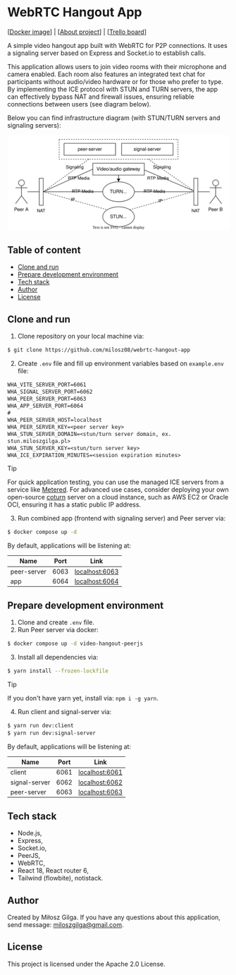 # WebRTC Hangout App

[[Docker image](https://hub.docker.com/r/milosz08/webrtc-hangout-app)] |
[[About project](https://miloszgilga.pl/project/webrtc-hangout-app)] |
[[Trello board](https://trello.com/b/vOwic0HM/siim-projekt)]

A simple video hangout app built with WebRTC for P2P connections. It uses a signaling server based on Express and
Socket.io to establish calls.

This application allows users to join video rooms with their microphone and camera enabled. Each room also features an
integrated text chat for participants without audio/video hardware or for those who prefer to type. By implementing the
ICE protocol with STUN and TURN servers, the app can effectively bypass NAT and firewall issues, ensuring reliable
connections between users (see diagram below).

Below you can find infrastructure diagram (with STUN/TURN servers and signaling servers):

![](.github/flow-diagram.svg)

## Table of content

* [Clone and run](#clone-and-run)
* [Prepare development environment](#prepare-development-environment)
* [Tech stack](#tech-stack)
* [Author](#author)
* [License](#license)

## Clone and run

1. Clone repository on your local machine via:

```bash
$ git clone https://github.com/milosz08/webrtc-hangout-app
```

2. Create `.env` file and fill up environment variables based on `example.env` file:

```properties
WHA_VITE_SERVER_PORT=6061
WHA_SIGNAL_SERVER_PORT=6062
WHA_PEER_SERVER_PORT=6063
WHA_APP_SERVER_PORT=6064
#
WHA_PEER_SERVER_HOST=localhost
WHA_PEER_SERVER_KEY=<peer server key>
WHA_STUN_SERVER_DOMAIN=<stun/turn server domain, ex. stun.miloszgilga.pl>
WHA_STUN_SERVER_KEY=<stun/turn server key>
WHA_ICE_EXPIRATION_MINUTES=<session expiration minutes>
```

> [!TIP]
> For quick application testing, you can use the managed ICE servers from a service like 
> [Metered](https://dashboard.metered.ca). For advanced use cases, consider deploying your own open-source
> [coturn](https://github.com/coturn/coturn) server on a cloud instance, such as AWS EC2 or Oracle OCI, ensuring it has
> a static public IP address.

3. Run combined app (frontend with signaling server) and Peer server via:

```bash
$ docker compose up -d
```

By default, applications will be listening at:

| Name        | Port | Link                                    |
|-------------|------|-----------------------------------------|
| peer-server | 6063 | [localhost:6063](http://localhost:6063) |
| app         | 6064 | [localhost:6064](http://localhost:6064) |

## Prepare development environment

1. Clone and create `.env` file.
2. Run Peer server via docker:

```bash
$ docker compose up -d video-hangout-peerjs
```

3. Install all dependencies via:

```bash
$ yarn install --frozen-lockfile
```

> [!TIP]
> If you don't have yarn yet, install via: `npm i -g yarn`.

4. Run client and signal-server via:

```bash
$ yarn run dev:client
$ yarn run dev:signal-server
```

By default, applications will be listening at:

| Name          | Port | Link                                    |
|---------------|------|-----------------------------------------|
| client        | 6061 | [localhost:6061](http://localhost:6061) |
| signal-server | 6062 | [localhost:6062](http://localhost:6062) |
| peer-server   | 6063 | [localhost:6063](http://localhost:6063) |

## Tech stack

* Node.js,
* Express,
* Socket.io,
* PeerJS,
* WebRTC,
* React 18, React router 6,
* Tailwind (flowbite), notistack.

## Author

Created by Miłosz Gilga. If you have any questions about this application, send
message: [miloszgilga@gmail.com](mailto:miloszgilga@gmail.com).

## License

This project is licensed under the Apache 2.0 License.
